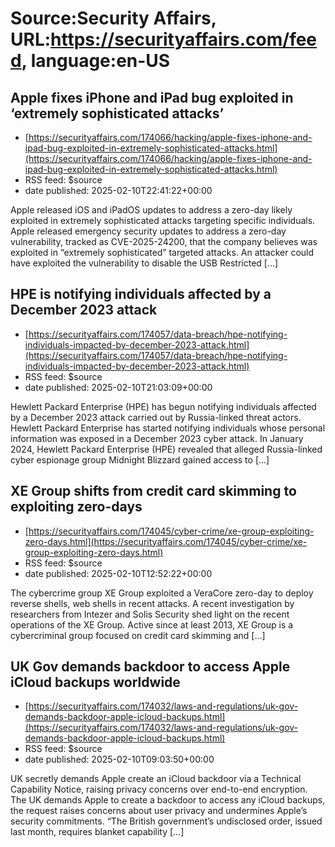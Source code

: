 # Source:Security Affairs, URL:https://securityaffairs.com/feed, language:en-US

## Apple fixes iPhone and iPad bug exploited in ‘extremely sophisticated attacks’
 - [https://securityaffairs.com/174066/hacking/apple-fixes-iphone-and-ipad-bug-exploited-in-extremely-sophisticated-attacks.html](https://securityaffairs.com/174066/hacking/apple-fixes-iphone-and-ipad-bug-exploited-in-extremely-sophisticated-attacks.html)
 - RSS feed: $source
 - date published: 2025-02-10T22:41:22+00:00

Apple released iOS and iPadOS updates to address a zero-day likely exploited in extremely sophisticated attacks targeting specific individuals. Apple released emergency security updates to address a zero-day vulnerability, tracked as CVE-2025-24200, that the company believes was exploited in &#8220;extremely sophisticated&#8221; targeted attacks. An attacker could have exploited the vulnerability to disable the USB Restricted [&#8230;]

## HPE is notifying individuals affected by a December 2023 attack
 - [https://securityaffairs.com/174057/data-breach/hpe-notifying-individuals-impacted-by-december-2023-attack.html](https://securityaffairs.com/174057/data-breach/hpe-notifying-individuals-impacted-by-december-2023-attack.html)
 - RSS feed: $source
 - date published: 2025-02-10T21:03:09+00:00

Hewlett Packard Enterprise (HPE) has begun notifying individuals affected by a December 2023 attack carried out by Russia-linked threat actors. Hewlett Packard Enterprise has started notifying individuals whose personal information was exposed in a December 2023 cyber attack. In January 2024, Hewlett Packard Enterprise (HPE) revealed that alleged Russia-linked cyber espionage group Midnight Blizzard gained access to [&#8230;]

## XE Group shifts from credit card skimming to exploiting zero-days
 - [https://securityaffairs.com/174045/cyber-crime/xe-group-exploiting-zero-days.html](https://securityaffairs.com/174045/cyber-crime/xe-group-exploiting-zero-days.html)
 - RSS feed: $source
 - date published: 2025-02-10T12:52:22+00:00

The cybercrime group XE Group exploited a VeraCore zero-day to deploy reverse shells, web shells in recent attacks. A recent investigation by researchers from Intezer and Solis Security shed light on the recent operations of the XE Group. Active since at least 2013, XE Group is a cybercriminal group focused on credit card skimming and [&#8230;]

## UK Gov demands backdoor to access Apple iCloud backups worldwide
 - [https://securityaffairs.com/174032/laws-and-regulations/uk-gov-demands-backdoor-apple-icloud-backups.html](https://securityaffairs.com/174032/laws-and-regulations/uk-gov-demands-backdoor-apple-icloud-backups.html)
 - RSS feed: $source
 - date published: 2025-02-10T09:03:50+00:00

UK secretly demands Apple create an iCloud backdoor via a Technical Capability Notice, raising privacy concerns over end-to-end encryption. The UK demands Apple to create a backdoor to access any iCloud backups, the request raises concerns about user privacy and undermines Apple&#8217;s security commitments. &#8220;The British government’s undisclosed order, issued last month, requires blanket capability [&#8230;]

